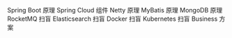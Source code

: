 Spring Boot 原理
Spring Cloud 组件
Netty 原理
MyBatis 原理
MongoDB 原理
RocketMQ 扫盲
Elasticsearch 扫盲
Docker 扫盲
Kubernetes 扫盲
Business 方案